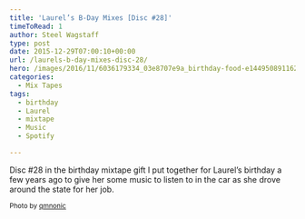 ```yaml
---
title: 'Laurel’s B-Day Mixes [Disc #28]'
timeToRead: 1 
author: Steel Wagstaff
type: post
date: 2015-12-29T07:00:10+00:00
url: /laurels-b-day-mixes-disc-28/
hero: /images/2016/11/6036179334_03e8707e9a_birthday-food-e1449508911622.jpg
categories:
  - Mix Tapes
tags:
  - birthday
  - Laurel
  - mixtape
  - Music
  - Spotify

---
```

Disc #28 in the birthday mixtape gift I put together for Laurel&#8217;s birthday a few years ago to give her some music to listen to in the car as she drove around the state for her job.



<small>Photo by <a href="http://www.flickr.com/photos/58575431@N00/232106694" target="_blank">qmnonic</a> <a title="Attribution License" href="http://creativecommons.org/licenses/by/2.0/" target="_blank" rel="nofollow"><img src="http://music.steelwagstaff.com/wp-content/plugins/wp-inject/images/cc.png" alt="" /></a></small>